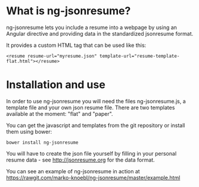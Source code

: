# What is ng-jsonresume?

ng-jsonresume lets you include a resume into a webpage by using an Angular directive and providing data in the standardized jsonresume format.

It provides a custom HTML tag that can be used like this:

`<resume resume-url="myresume.json" template-url="resume-template-flat.html"></resume>`

# Installation and use

In order to use ng-jsonresume you will need the files ng-jsonresume.js, a template file and your own json resume file. There are two templates available at the moment: "flat" and "paper".

You can get the javascript and templates from the git repository or install them using bower:

`bower install ng-jsonresume`

You will have to create the json file yourself by filling in your personal resume data - see http://jsonresume.org for the data format.

You can see an example of ng-jsonresume in action at https://rawgit.com/marko-knoebl/ng-jsonresume/master/example.html
